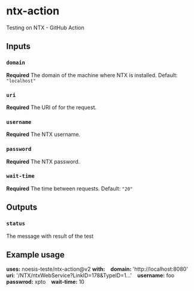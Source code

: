 # ntx-action
Testing on NTX - GitHub Action

## Inputs

### `domain`

**Required** The domain of the machine where NTX is installed. Default: `"localhost"`

### `uri`
**Required** The URI of for the request.

### `username`
**Required** The NTX username.

### `password`
**Required** The NTX password.

### `wait-time`
**Required** The time between requests. Default: `"20"`

## Outputs

### `status`

The message with result of the test

## Example usage


**uses:** noesis-teste/ntx-action@v2
**with:**
&ensp; **domain:** 'http://localhost:8080'
&ensp; **uri:** '/NTX/ntxWebService?LinkID=178&TypeID=1...'
&ensp; **username:** foo
&ensp; **passwrod:** xpto
&ensp; **wait-time:** 10

